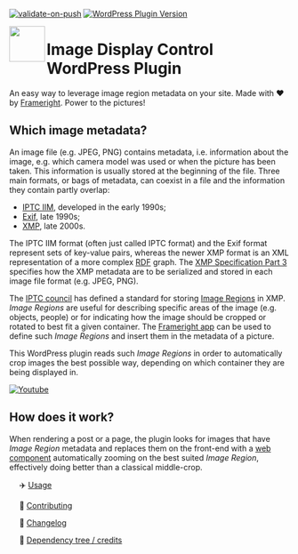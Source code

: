 [![validate-on-push](https://github.com/Frameright/image-display-control-wordpress/actions/workflows/validate-on-push.yml/badge.svg)](https://github.com/Frameright/image-display-control-wordpress/actions/workflows/validate-on-push.yml)
[![WordPress Plugin Version](https://img.shields.io/wordpress/plugin/v/image-display-control)](https://wordpress.org/plugins/image-display-control/)

[<img src="https://avatars.githubusercontent.com/u/35964478?s=200&v=4" align="left" width="64" height="64">](https://frameright.io)

# Image Display Control WordPress Plugin

An easy way to leverage image region metadata on your site. Made with :heart:
by [Frameright](https://frameright.io). Power to the pictures!

## Which image metadata?

An image file (e.g. JPEG, PNG) contains metadata, i.e. information about the
image, e.g. which camera model was used or when the picture has been taken.
This information is usually stored at the beginning of the file. Three main
formats, or bags of metadata, can coexist in a file and the information they
contain partly overlap:

- [IPTC IIM](https://en.wikipedia.org/wiki/IPTC_Information_Interchange_Model),
  developed in the early 1990s;
- [Exif](https://en.wikipedia.org/wiki/Exif), late 1990s;
- [XMP](https://en.wikipedia.org/wiki/Extensible_Metadata_Platform), late 2000s.

The IPTC IIM format (often just called IPTC format) and the Exif format
represent sets of key-value pairs, whereas the newer XMP format is an XML
representation of a more complex
[RDF](https://en.wikipedia.org/wiki/Resource_Description_Framework) graph. The
[XMP Specification Part 3](https://developer.adobe.com/xmp/docs/XMPSpecifications/)
specifies how the XMP metadata are to be serialized and stored in each image
file format (e.g. JPEG, PNG).

The
[IPTC council](https://en.wikipedia.org/wiki/International_Press_Telecommunications_Council)
has defined a standard for storing
[Image Regions](https://iptc.org/std/photometadata/specification/IPTC-PhotoMetadata#image-region)
in XMP. _Image Regions_ are useful for describing specific areas of the image
(e.g. objects, people) or for indicating how the image should be cropped or
rotated to best fit a given container. The
[Frameright app](https://frameright.app/) can be used to define such _Image
Regions_ and insert them in the metadata of a picture.

This WordPress plugin reads such _Image Regions_ in order to automatically crop
images the best possible way, depending on which container they are being
displayed in.

[![Youtube](https://img.youtube.com/vi/vlyoAPku_NU/0.jpg)](https://www.youtube.com/watch?v=vlyoAPku_NU "Youtube")

## How does it work?

When rendering a post or a page, the plugin looks for images that have _Image
Region_ metadata and replaces them on the front-end with a
[web component](https://github.com/Frameright/image-display-control-web-component)
automatically zooming on the best suited _Image Region_, effectively
doing better than a classical middle-crop.

&emsp; :airplane: [Usage](docs/usage.md)

&emsp; :wrench: [Contributing](docs/contributing.md)

&emsp; 📝 [Changelog](docs/changelog.md)

&emsp; 🙏 [Dependency tree / credits](docs/credits.md)
